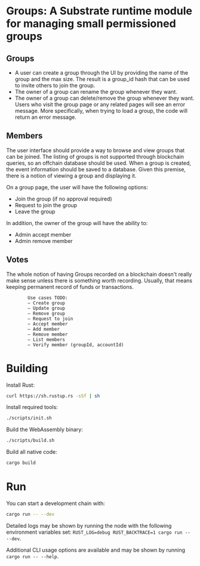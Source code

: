 # Groups: A Substrate runtime module for managing small permissioned groups

## Groups

* A user can create a group through the UI by providing the name of the group and the max size. The result is a group_id hash that can be used to invite others to join the group.
* The owner of a group can rename the group whenever they want.
* The owner of a group can delete/remove the group whenever they want. Users who visit the group page or any related pages will see an error message. More specifically, when trying to load a group, the code will return an error message.

## Members

The user interface should provide a way to browse and view groups that can be joined. The listing of groups is not supported through blockchain queries, so an offchain database should be used. When a group is created, the event information should be saved to a database. Given this premise, there is a notion of viewing a group and displaying it.

On a group page, the user will have the following options:

* Join the group (if no approval required)
* Request to join the group
* Leave the group

In addition, the owner of the group will have the ability to:

* Admin accept member
* Admin remove member

## Votes

The whole notion of having Groups recorded on a blockchain doesn't really make sense unless there is something worth recording. Usually, that means keeping permanent record of funds or transactions.


			Use cases TODO:
			– Create group
			– Update group
			– Remove group
			– Request to join
			– Accept member
			– Add member
			– Remove member
			– List members
			– Verify member (groupId, accountId)

# Building

Install Rust:

```bash
curl https://sh.rustup.rs -sSf | sh
```

Install required tools:

```bash
./scripts/init.sh
```

Build the WebAssembly binary:

```bash
./scripts/build.sh
```

Build all native code:

```bash
cargo build
```

# Run

You can start a development chain with:

```bash
cargo run -- --dev
```

Detailed logs may be shown by running the node with the following environment variables set: `RUST_LOG=debug RUST_BACKTRACE=1 cargo run -- --dev`.

Additional CLI usage options are available and may be shown by running `cargo run -- --help`.


